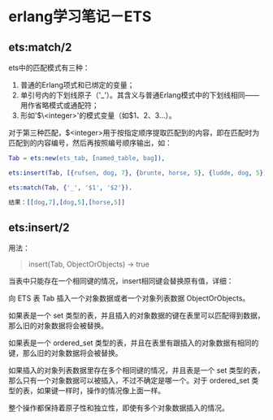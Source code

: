 erlang学习笔记－ETS
===

ets:match/2
---

ets中的匹配模式有三种：

1. 普通的Erlang项式和已绑定的变量；
2. 单引号内的下划线原子（'_'）。其含义与普通Erlang模式中的下划线相同——用作省略模式或通配符；
3. 形如'$\<integer>'的模式变量（如$1、$2、$3…）。

对于第三种匹配，$\<integer>用于按指定顺序提取匹配到的内容，即在匹配时为匹配到的内容编号，然后再按照编号顺序输出，如：

``` erlang
Tab = ets:new(ets_tab, [named_table, bag]),

ets:insert(Tab, [{rufsen, dog, 7}, {brunte, horse, 5}, {ludde, dog, 5}]),

ets:match(Tab, {'_', '$1', '$2'}).

结果：[[dog,7],[dog,5],[horse,5]]
```

ets:insert/2
---

用法：
> insert(Tab, ObjectOrObjects) -> true

当表中只能存在一个相同键的情况，insert相同键会替换原有值，详细：

向 ETS 表 Tab 插入一个对象数据或者一个对象列表数据 ObjectOrObjects。

如果表是一个 set 类型的表，并且插入的对象数据的键在表里可以匹配得到数据，那么旧的对象数据将会被替换。

如果表是一个 ordered_set 类型的表，并且在表里有跟插入的对象数据有相同的键，那么旧的对象数据将会被替换。

如果插入的对象列表数据里存在多个相同键的情况，并且表是一个 set 类型的表，那么只有一个对象数据可以被插入，不过不确定是哪一个。对于 ordered_set 类型的表，如果键一样时，操作的情况像上面一样。

整个操作都保持着原子性和独立性，即使有多个对象数据插入的情况。